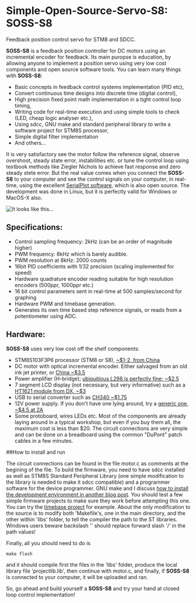 # Simple-Open-Source-Servo-S8: SOSS-S8
Feedback position control servo for STM8 and SDCC.

**SOSS-S8** is a feedback position controller for DC motors using an incremental encoder for feedback. Its main puropse is education, by allowing anyone to implement a position servo using very low cost components and open source software tools. You can learn many things with **SOSS-S8**:

- Basic concepts in feedback control systems implementation (PID etc),
- Convert continuous time designs into discrete time (digital control),
- High precision fixed point math implementation in a tight control loop timing,
- Writing code for real-time execution and using simple tools to check (LED, cheap logic analyser etc.),
- Using sdcc, GNU make and standard peripheral library to write a software project for STM8S processor,
- Simple digital filter implementation
- And others...

It is very satisfactory see the motor follow the reference signal, observe overshoot, steady state error, instabilities etc. or tune the control loop using textbook methods like Ziegler Nichols to achieve fast response and zero steady stete error. But the real value comes when you connect the **SOSS-S8** to your computer and see the control signals on your computer, in real-time, using the excellent [SerialPlot software](https://bitbucket.org/hyOzd/serialplot), which is also open source. The development was done in Linux, but it is perfectly valid for Windows or MacOS-X also.

![It looks like this...](https://github.com/ahmetonat/Simple-Open-Source-Servo-S8-SOSS-S8/edit/master/IMG_0923.JPG)


## Specifications:

- Control sampling frequency: 2kHz (can be an order of magnitude higher)
- PWM frequency: 8kHz which is barely audible. 
- PWM resolution at 8kHz: 2000 counts
- 16bit PID coefficients with 1/32 precision (scaling implemented for speed)
- Hardware quadrature encoder reading suitable for high resolution encoders (500ppr, 1000ppr etc.)
- 16 bit control parameters sent in real-time at 500 samples/second for graphing
- Hardware PWM and timebase generation.
- Generates its own time based step reference signals, or reads from a potentiometer using ADC.

## Hardware:
**SOSS-S8** uses very low cost off the shelf components:

- STM8S103F3P6 processor (STM8 or S8), [~$1-2, from China](https://www.banggood.com/STM8S103F3P6-System-Board-STM8S-STM8-Development-Board-Minimum-Core-Board-p-1195874.html?cur_warehouse=CN)
- DC motor with optical incremental encoder. Either salvaged from an old ink jet printer, or [China ~$3.5](https://www.aliexpress.com/item/Great-Johnson-2pcs-20MA-Standard-130-motor-Green-Micro-DC-motor-with-encoder-32-lines-of/1958806724.html)
- Power amplifier (H-bridge); [ubiquitious L298 is perfectly fine; ~$2.5](https://www.banggood.com/Wholesale-Dual-H-Bridge-DC-Stepper-Motor-Drive-Controller-Board-Module-Arduino-L298N-p-42826.html?rmmds=search&cur_warehouse=CN)
- 7 segment LCD display (not necessary, but very informative) such as a [HT1621 module from DX, ~$3](https://www.dx.com/p/2-4-6-digit-7-segment-lcd-display-module-white-backlit-for-arduino-2071629)
- USB to serial converter such as [CH340 ~$1.75](https://www.banggood.com/CH340-3_3V5_5V-USB-To-TTL-Converter-Module-CH340G-STC-SCM-Download-Module-Upgrade-Brush-Board-p-1227701.html?rmmds=search&cur_warehouse=CN)
- 12V power supply. If you don't have one lying around, try a [generic one, ~$4.5 at 2A](https://www.banggood.com/AC-100-240V-Converter-Adapter-12V-2A-24W-Power-Supply-For-LED-Strip-p-1006925.html?rmmds=search&ID=43101&cur_warehouse=CN)
- Some protoboard, wires LEDs etc.
Most of the components are already laying around in a typical workshop, but even if you buy them all, the maximum cost is less than $20. The circuit connections are very simple and can be done on a breadboard using the common "DuPont" patch cables in a few minutes.

##How to install and run

The circuit connections can be found in the file motor.c as comments at the begining of the file. To build the firmware, you need to have sdcc installed as well as STM8S Standard Peripheral Library (one simple modification to the library is needed to make it sdcc compatible) and a programmer software for the device programmer. GNU make and I discuss [how to install the development environment in another blog post](https://aviatorahmet.blogspot.com/2018/01/programming-stm8s-using-sdcc-and-gnu.html). You should test a few simple firmware projects to make sure they work before attempting this one. You can try the [timebase project](https://aviatorahmet.blogspot.com/2018/09/stm8s-time-base-using-sdcc.html) for example. About the only modification to the source is to modify both 'Makefile's, one in the main directory, and the other within 'libs' folder, to tell the compiler the path to the ST libraries. Windows users beware backslash '\' should replace forward slash '/' in the path values!

Finally, all you should need to do is
```
make flash
```
and it should compile first the files in the 'libs' folder, produce the local library file 'projectlib.lib', then continue with motor.c, and finally, if **SOSS-S8** is connected to your computer, it will be uploaded and ran. 

So, go ahead and build yourself a **SOSS-S8** and try your hand at closed loop control implementation!
